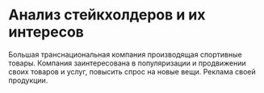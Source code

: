 # Анализ стейкхолдеров и их интересов

Большая транснациональная компания производящая спортивные товары. Компания заинтересована в популяризации и продвижении своих товаров и услуг, повысить спрос на новые вещи. Реклама своей продукции.
